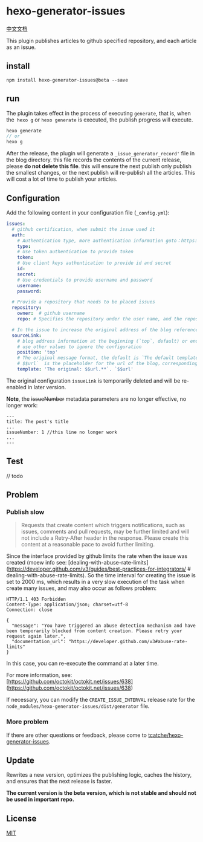 # hexo-generator-issues

[中文文档](/README-zh.md)

This plugin publishes articles to github specified repository, and each article as an issue.

## install

```
npm install hexo-generator-issues@beta --save
```

## run

The plugin takes effect in the process of executing `generate`, that is, when the` hexo g` or `hexo generate` is executed, the publish progress will execute.

```js
hexo generate 
// or
hexo g
```

After the release, the plugin will generate a `_issue_generator_record'` file in the blog directory. this file records the contents of the current release, please **do not delete this file**.
this will ensure the next publish only publish the smallest changes, or the next publish will re-publish all the articles. This will cost a lot of time to publish your articles.

## Configuration
Add the following content in your configuration file (`_config.yml`):

```yml
issues:
  # github certification, when submit the issue used it
  auth:
    # Authentication type, more authentication information goto：https://github.com/mikedeboer/node-github#authentication
    type: 
    # Use token authentication to provide token
    token: 
    # Use client keys authentication to provide id and secret
    id:
    secret: 
    # Use credentials to provide username and password
    username:
    password:

  # Provide a repository that needs to be placed issues
  repository:
    owner:  # github username
    repo: # Specifies the repository under the user name, and the repository must exist

  # In the issue to increase the original address of the blog reference, the corresponding address is post.permalink
  sourceLink: 
    # blog address information at the beginning (`top`, default) or end (` bottom`), 
    # use other values ​​to ignore the configuration
    position: 'top' 
    # The original message format, the default is `The default template is 'The original: $$url.**`， 
    # $$url`  is the placeholder for the url of the blog，corresponding to markdown： `[${post.title}](${post.permalink})`
    template: 'The original: $$url.**`. `$$url' 
```

The original configuration `issueLink` is temporarily deleted and will be re-enabled in later version.

**Note**, the ~~issueNumber~~ metadata parameters are no longer effective, no longer work:

```
---
title: The post's title
...
issueNumber: 1 //this line no longer work
...
---
```

## Test
// todo 

## Problem

### Publish slow

> Requests that create content which triggers notifications, such as issues, comments and pull requests, may be further limited and will not include a Retry-After header in the response. Please create this content at a reasonable pace to avoid further limiting.

Since the interface provided by github limits the rate when the issue was created (moew info see: [dealing-with-abuse-rate-limits] (https://developer.github.com/v3/guides/best-practices-for-integrators/ # dealing-with-abuse-rate-limits). So the time interval for creating the issue is set to 2000 ms, which results in a very slow execution of the task when create many issues, and may also occur as follows problem:

```
HTTP/1.1 403 Forbidden
Content-Type: application/json; charset=utf-8
Connection: close

{
  "message": "You have triggered an abuse detection mechanism and have been temporarily blocked from content creation. Please retry your request again later.",
  "documentation_url": "https://developer.github.com/v3#abuse-rate-limits"
}
```

In this case, you can re-execute the command at a later time.

For more information, see: [https://github.com/octokit/octokit.net/issues/638] (https://github.com/octokit/octokit.net/issues/638)

If necessary, you can modify the `CREATE_ISSUE_INTERVAL` release rate for the` node_modules/hexo-generator-issues/dist/generator` file.

### More problem
If there are other questions or feedback, please come to [tcatche/hexo-generator-issues](https://github.com/tcatche/hexo-generator-issues/issues).

## Update
Rewrites a new version, optimizes the publishing logic, caches the history, and ensures that the next release is faster.

**The current version is the beta version, which is not stable and should not be used in important repo.**

## License
[MIT](./LICENSE)